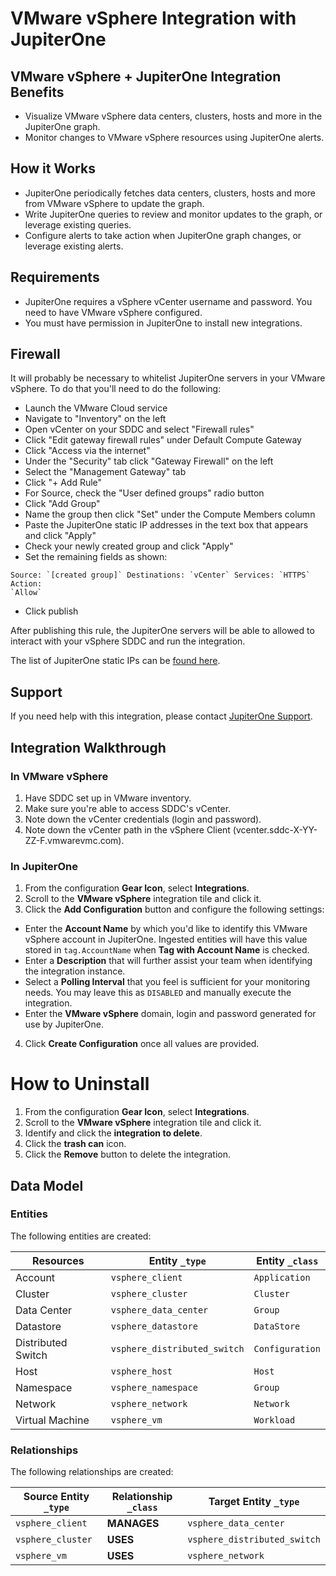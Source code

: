 # VMware vSphere Integration with JupiterOne

## VMware vSphere + JupiterOne Integration Benefits

- Visualize VMware vSphere data centers, clusters, hosts and more in the
  JupiterOne graph.
- Monitor changes to VMware vSphere resources using JupiterOne alerts.

## How it Works

- JupiterOne periodically fetches data centers, clusters, hosts and more from
  VMware vSphere to update the graph.
- Write JupiterOne queries to review and monitor updates to the graph, or
  leverage existing queries.
- Configure alerts to take action when JupiterOne graph changes, or leverage
  existing alerts.

## Requirements

- JupiterOne requires a vSphere vCenter username and password. You need to have
  VMware vSphere configured.
- You must have permission in JupiterOne to install new integrations.

## Firewall

It will probably be necessary to whitelist JupiterOne servers in your VMware
vSphere. To do that you'll need to do the following:

- Launch the VMware Cloud service
- Navigate to "Inventory" on the left
- Open vCenter on your SDDC and select "Firewall rules"
- Click "Edit gateway firewall rules" under Default Compute Gateway
- Click "Access via the internet"
- Under the "Security" tab click "Gateway Firewall" on the left
- Select the "Management Gateway" tab
- Click "+ Add Rule"
- For Source, check the "User defined groups" radio button
- Click "Add Group"
- Name the group then click "Set" under the Compute Members column
- Paste the JupiterOne static IP addresses in the text box that appears and
  click "Apply"
- Check your newly created group and click "Apply"
- Set the remaining fields as shown:

```
Source: `[created group]` Destinations: `vCenter` Services: `HTTPS` Action:
`Allow`
```

- Click publish

After publishing this rule, the JupiterOne servers will be able to allowed to
interact with your vSphere SDDC and run the integration.

The list of JupiterOne static IPs can be
[found here](https://jupiterone.atlassian.net/wiki/spaces/INT/pages/37618044/Public+IPs+for+Integrations+outbound+traffic+enabling+on-premise+support).

## Support

If you need help with this integration, please contact
[JupiterOne Support](https://support.jupiterone.io).

## Integration Walkthrough

### In VMware vSphere

1. Have SDDC set up in VMware inventory.
2. Make sure you're able to access SDDC's vCenter.
3. Note down the vCenter credentials (login and password).
4. Note down the vCenter path in the vSphere Client
   (vcenter.sddc-X-YY-ZZ-F.vmwarevmc.com).

### In JupiterOne

1. From the configuration **Gear Icon**, select **Integrations**.
2. Scroll to the **VMware vSphere** integration tile and click it.
3. Click the **Add Configuration** button and configure the following settings:

- Enter the **Account Name** by which you'd like to identify this VMware vSphere
  account in JupiterOne. Ingested entities will have this value stored in
  `tag.AccountName` when **Tag with Account Name** is checked.
- Enter a **Description** that will further assist your team when identifying
  the integration instance.
- Select a **Polling Interval** that you feel is sufficient for your monitoring
  needs. You may leave this as `DISABLED` and manually execute the integration.
- Enter the **VMware vSphere** domain, login and password generated for use by
  JupiterOne.

4. Click **Create Configuration** once all values are provided.

# How to Uninstall

1. From the configuration **Gear Icon**, select **Integrations**.
2. Scroll to the **VMware vSphere** integration tile and click it.
3. Identify and click the **integration to delete**.
4. Click the **trash can** icon.
5. Click the **Remove** button to delete the integration.

<!-- {J1_DOCUMENTATION_MARKER_START} -->
<!--
********************************************************************************
NOTE: ALL OF THE FOLLOWING DOCUMENTATION IS GENERATED USING THE
"j1-integration document" COMMAND. DO NOT EDIT BY HAND! PLEASE SEE THE DEVELOPER
DOCUMENTATION FOR USAGE INFORMATION:

https://github.com/JupiterOne/sdk/blob/main/docs/integrations/development.md
********************************************************************************
-->

## Data Model

### Entities

The following entities are created:

| Resources          | Entity `_type`               | Entity `_class` |
| ------------------ | ---------------------------- | --------------- |
| Account            | `vsphere_client`             | `Application`   |
| Cluster            | `vsphere_cluster`            | `Cluster`       |
| Data Center        | `vsphere_data_center`        | `Group`         |
| Datastore          | `vsphere_datastore`          | `DataStore`     |
| Distributed Switch | `vsphere_distributed_switch` | `Configuration` |
| Host               | `vsphere_host`               | `Host`          |
| Namespace          | `vsphere_namespace`          | `Group`         |
| Network            | `vsphere_network`            | `Network`       |
| Virtual Machine    | `vsphere_vm`                 | `Workload`      |

### Relationships

The following relationships are created:

| Source Entity `_type` | Relationship `_class` | Target Entity `_type`        |
| --------------------- | --------------------- | ---------------------------- |
| `vsphere_client`      | **MANAGES**           | `vsphere_data_center`        |
| `vsphere_cluster`     | **USES**              | `vsphere_distributed_switch` |
| `vsphere_vm`          | **USES**              | `vsphere_network`            |

<!--
********************************************************************************
END OF GENERATED DOCUMENTATION AFTER BELOW MARKER
********************************************************************************
-->
<!-- {J1_DOCUMENTATION_MARKER_END} -->
